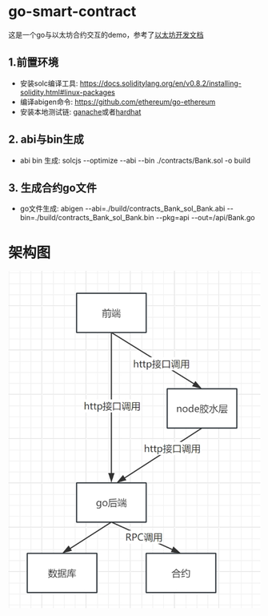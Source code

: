 # go-smart-contract
这是一个go与以太坊合约交互的demo，参考了[以太坊开发文档](https://ethereum.org/zh/developers/docs/programming-languages/golang/)

## 1.前置环境

- 安装solc编译工具: https://docs.soliditylang.org/en/v0.8.2/installing-solidity.html#linux-packages
- 编译abigen命令: https://github.com/ethereum/go-ethereum
- 安装本地测试链: [ganache](https://trufflesuite.com/ganache)或者[hardhat](https://hardhat.org/hardhat-runner/docs/guides/deploying)

## 2. abi与bin生成

- abi bin 生成: solcjs --optimize --abi --bin ./contracts/Bank.sol  -o build


## 3. 生成合约go文件

- go文件生成: abigen --abi=./build/contracts_Bank_sol_Bank.abi   --bin=./build/contracts_Bank_sol_Bank.bin  --pkg=api --out=/api/Bank.go

# 架构图
![My Local Image](./架构图.png)